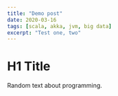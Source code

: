 ```yaml
---
title: "Demo post"
date: 2020-03-16
tags: [scala, akka, jvm, big data]
excerpt: "Test one, two"
---
```


# H1 Title

Random text about programming.
